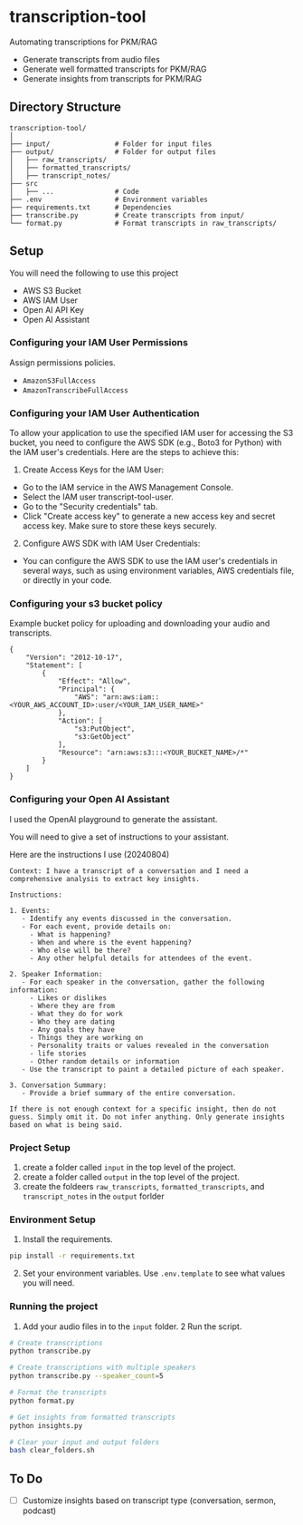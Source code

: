 # transcription-tool
Automating transcriptions for PKM/RAG
- Generate transcripts from audio files
- Generate well formatted transcripts for PKM/RAG
- Generate insights from transcripts for PKM/RAG 

## Directory Structure
```
transcription-tool/
│
├── input/                # Folder for input files
├── output/               # Folder for output files
│   ├── raw_transcripts/
│   ├── formatted_transcripts/
│   ├── transcript_notes/
├── src 
│   ├── ...               # Code
├── .env                  # Environment variables
├── requirements.txt      # Dependencies
├── transcribe.py         # Create transcripts from input/
└── format.py             # Format transcripts in raw_transcripts/
```

## Setup

You will need the following to use this project
- AWS S3 Bucket
- AWS IAM User
- Open AI API Key
- Open AI Assistant

### Configuring your IAM User Permissions
Assign permissions policies.
- `AmazonS3FullAccess`
- `AmazonTranscribeFullAccess`

### Configuring your IAM User Authentication
To allow your application to use the specified IAM user for accessing the S3 bucket, you need to configure the AWS SDK (e.g., Boto3 for Python) with the IAM user's credentials. Here are the steps to achieve this:

1. Create Access Keys for the IAM User:
- Go to the IAM service in the AWS Management Console.
- Select the IAM user transcript-tool-user.
- Go to the "Security credentials" tab.
- Click "Create access key" to generate a new access key and secret access key. Make sure to store these keys securely.

2. Configure AWS SDK with IAM User Credentials:
- You can configure the AWS SDK to use the IAM user's credentials in several ways, such as using environment variables, AWS credentials file, or directly in your code.

### Configuring your s3 bucket policy
Example bucket policy for uploading and downloading your audio and transcripts.
```
{
    "Version": "2012-10-17",
    "Statement": [
        {
            "Effect": "Allow",
            "Principal": {
                "AWS": "arn:aws:iam::<YOUR_AWS_ACCOUNT_ID>:user/<YOUR_IAM_USER_NAME>"
            },
            "Action": [
                "s3:PutObject",
                "s3:GetObject"
            ],
            "Resource": "arn:aws:s3:::<YOUR_BUCKET_NAME>/*"
        }
    ]
}
```

### Configuring your Open AI Assistant
I used the OpenAI playground to generate the assistant.

You will need to give a set of instructions to your assistant.

Here are the instructions I use (20240804)

```
Context: I have a transcript of a conversation and I need a comprehensive analysis to extract key insights.

Instructions:

1. Events:
   - Identify any events discussed in the conversation.
   - For each event, provide details on:
     - What is happening?
     - When and where is the event happening?
     - Who else will be there?
     - Any other helpful details for attendees of the event.

2. Speaker Information:
   - For each speaker in the conversation, gather the following information:
     - Likes or dislikes
     - Where they are from
     - What they do for work
     - Who they are dating
     - Any goals they have
     - Things they are working on
     - Personality traits or values revealed in the conversation
     - life stories
     - Other random details or information
   - Use the transcript to paint a detailed picture of each speaker.

3. Conversation Summary:
   - Provide a brief summary of the entire conversation.

If there is not enough context for a specific insight, then do not guess. Simply omit it. Do not infer anything. Only generate insights based on what is being said.
```

### Project Setup
1. create a folder called `input` in the top level of the project.
2. create a folder called `output` in the top level of the project.
3. create the foldeers `raw_transcripts`, `formatted_transcripts`, and `transcript_notes` in the `output` forlder

### Environment Setup
1. Install the requirements.
```bash
pip install -r requirements.txt
```
2. Set your environment variables. Use `.env.template` to see what values you will need.

### Running the project
1. Add your audio files in to the `input` folder.
2 Run the script.
```bash
# Create transcriptions
python transcribe.py

# Create transcriptions with multiple speakers
python transcribe.py --speaker_count=5

# Format the transcripts
python format.py

# Get insights from formatted transcripts
python insights.py

# Clear your input and output folders
bash clear_folders.sh
```

## To Do
- [ ] Customize insights based on transcript type (conversation, sermon, podcast)